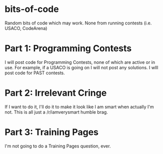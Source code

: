 # bits-of-code
Random bits of code which may work. None from running contests (i.e. USACO, CodeArena)
# Part 1: Programming Contests
I will post code for Programming Contests, none of which are active or in use. For example, if a USACO is going on I will not post any solutions.
I wlll post code for PAST contests.
# Part 2: Irrelevant Cringe
If I want to do it, I'll do it to make it look like I am smart when actually I'm not.
This is all just a /r/iamverysmart humble brag.
# Part 3: Training Pages
I'm not going to do a Training Pages question, ever.
